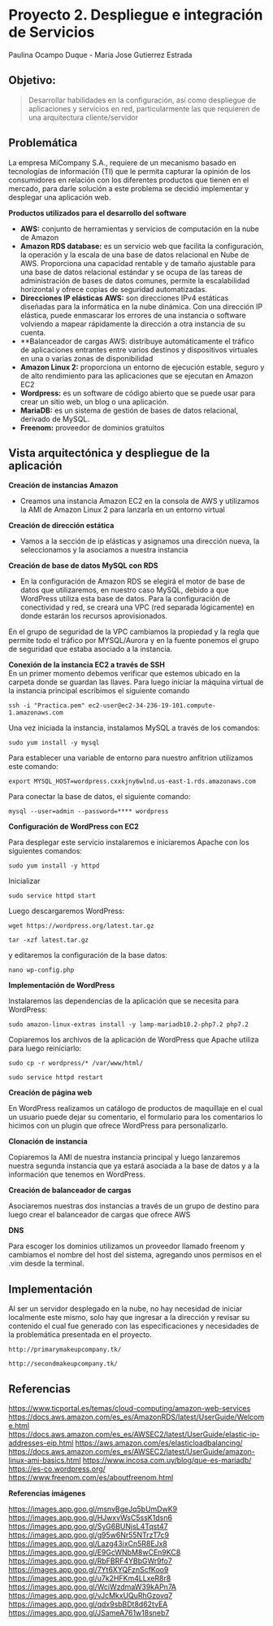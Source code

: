 # Proyecto 2. Despliegue e integración de Servicios 
Paulina Ocampo Duque - Maria Jose Gutierrez Estrada 


## Objetivo:
> Desarrollar habilidades en la configuración, así como despliegue de aplicaciones y servicios en red, particularmente las que requieren de una arquitectura cliente/servidor
 
## Problemática 
La empresa MiCompany S.A., requiere de un mecanismo basado en tecnologías de información (TI) que le permita capturar la opinión de los consumidores en relación con 
los diferentes productos que tienen en el mercado, para darle solución a este problema se decidió implementar y desplegar una aplicación web. 

**Productos utilizados para el desarrollo del software**
- **AWS:** conjunto de herramientas y servicios de computación en la nube de Amazon 
- **Amazon RDS database:** es un servicio web que facilita la configuración, la operación y la escala de una base de datos relacional en Nube de AWS. Proporciona una capacidad rentable y de tamaño ajustable para una base de datos relacional estándar y se ocupa de las tareas de administración de bases de datos comunes, permite la escalabilidad horizontal y ofrece copias de seguridad automatizadas. 
- **Direcciones IP elásticas AWS:** son direcciones IPv4 estáticas diseñadas para la informática en la nube dinámica. Con una dirección IP elástica, puede enmascarar los errores de una instancia o software volviendo a mapear rápidamente la dirección a otra instancia de su cuenta. 
- **Balanceador de cargas AWS: distribuye automáticamente el tráfico de aplicaciones entrantes entre varios destinos y dispositivos virtuales en una o varias zonas de disponibilidad 
- **Amazon Linux 2:** proporciona un entorno de ejecución estable, seguro y de alto rendimiento para las aplicaciones que se ejecutan en Amazon EC2 
- **Wordpress:** es un software de código abierto que se puede usar para crear un sitio web, un blog o una aplicación. 
- **MariaDB:** es un sistema de gestión de bases de datos relacional, derivado de MySQL. 
- **Freenom:** proveedor de dominios gratuitos 
 

## Vista arquitectónica y despliegue de la aplicación

**Creación de instancias Amazon**
  - Creamos una instancia Amazon EC2 en la consola de AWS y utilizamos la AMI de Amazon Linux 2 para lanzarla en un entorno virtual 

**Creación de dirección estática**
  - Vamos a la sección de ip elásticas y asignamos una dirección nueva, la seleccionamos y la asociamos a nuestra instancia 

**Creación de base de datos MySQL con RDS**
  - En la configuración de Amazon RDS se elegirá el motor de base de datos que utilizaremos, en nuestro caso MySQL, debido a que WordPress utiliza esta base de datos. Para la configuración de conectividad y red, se creará una VPC (red separada lógicamente) en donde estarán los recursos aprovisionados.   

En el grupo de seguridad de la VPC cambiamos la propiedad y la regla que permite todo el tráfico por MYSQL/Aurora y en la fuente ponemos el grupo de seguridad que estaba asociado a la instancia. 

**Conexión de la instancia EC2 a través de SSH**  
En un primer momento debemos verificar que estemos ubicado en la carpeta donde se guardan las llaves. Para luego iniciar la máquina virtual de la instancia principal escribimos el siguiente comando 

    ssh -i "Practica.pem" ec2-user@ec2-34-236-19-101.compute-1.amazonaws.com 

Una vez iniciada la instancia, instalamos MySQL a través de los comandos:  

    sudo yum install -y mysql 

Para establecer una variable de entorno para nuestro anfitrion utilizamos este comando: 

    export MYSQL_HOST=wordpress.cxxkjny6wlnd.us-east-1.rds.amazonaws.com 

Para conectar la base de datos, el siguiente comando: 

    mysql --user=admin --password=**** wordpress 


**Configuración de WordPress con EC2**

Para desplegar este servicio instalaremos e iniciaremos Apache con los siguientes comandos: 

    sudo yum install -y httpd 

Inicializar
   
    sudo service httpd start 

Luego descargaremos WordPress:  

    wget https://wordpress.org/latest.tar.gz 

    tar -xzf latest.tar.gz 
    
y editaremos la configuración de la base datos: 

    nano wp-config.php 

**Implementación de WordPress**

Instalaremos las dependencias de la aplicación que se necesita para WordPress: 

    sudo amazon-linux-extras install -y lamp-mariadb10.2-php7.2 php7.2 

Copiaremos los archivos de la aplicación de WordPress que Apache utiliza para luego reiniciarlo: 

    sudo cp -r wordpress/* /var/www/html/  

    sudo service httpd restart 

**Creación de página web**

En WordPress realizamos un catálogo de productos de maquillaje en el cual un usuario puede dejar su comentario, el formulario para los comentarios lo hicimos con un plugin que ofrece WordPress para personalizarlo. 

**Clonación de instancia**

Copiaremos la AMI de nuestra instancia principal y luego lanzaremos nuestra segunda instancia que ya estará asociada a la base de datos y a la información que tenemos en WordPress. 

**Creación de balanceador de cargas**

Asociaremos nuestras dos instancias a través de un grupo de destino para luego crear el balanceador de cargas que ofrece AWS 

**DNS**

Para escoger los dominios utilizamos un proveedor llamado freenom y cambiamos el nombre del host del sistema, agregando unos permisos en el .vim desde la terminal. 

## Implementación  

Al ser un servidor desplegado en la nube, no hay necesidad de iniciar localmente este mismo, solo hay que ingresar a la dirección y revisar su contenido el cual fue generado con las especificaciones y necesidades de la problemática presentada en el proyecto.  

    http://primarymakeupcompany.tk/ 
    
    http://secondmakeupcompany.tk/  

## Referencias  
https://www.ticportal.es/temas/cloud-computing/amazon-web-services 
https://docs.aws.amazon.com/es_es/AmazonRDS/latest/UserGuide/Welcome.html 
https://docs.aws.amazon.com/es_es/AWSEC2/latest/UserGuide/elastic-ip-addresses-eip.html 
https://aws.amazon.com/es/elasticloadbalancing/ 
https://docs.aws.amazon.com/es_es/AWSEC2/latest/UserGuide/amazon-linux-ami-basics.html 
https://www.incosa.com.uy/blog/que-es-mariadb/ 
https://es-co.wordpress.org/ 
https://www.freenom.com/es/aboutfreenom.html 

**Referencias imágenes**

https://images.app.goo.gl/msnvBgeJq5bUmDwK9 
https://images.app.goo.gl/HJwxvWsC5ssK1dsn6 
https://images.app.goo.gl/SyG6BUNjsL4Tqst47 
https://images.app.goo.gl/g95w6Nr55NTrzT7c9 
https://images.app.goo.gl/Lazg43ixCn5R8EJx8 
https://images.app.goo.gl/E9GcWNbM8wCEn9KC8 
https://images.app.goo.gl/RbFBRF4YBbGWr9fo7 
https://images.app.goo.gl/7Yt6XYQFznScfKoo9 
https://images.app.goo.gl/u7k2HFKm4LLxeR8r8 
https://images.app.goo.gl/WciWzdmaW39kAPn7A 
https://images.app.goo.gl/vJcMkxUQuRhGzovq7 
https://images.app.goo.gl/qdx9sbBDt8d62tvEA 
https://images.app.goo.gl/JSameA761w18sneb7 

 

 

 

 
